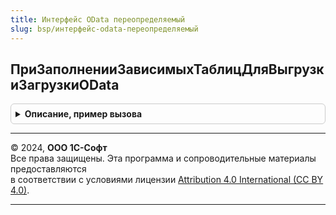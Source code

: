 ```yaml
---
title: Интерфейс OData переопределяемый
slug: bsp/интерфейс-odata-переопределяемый
---
```



## ПриЗаполненииЗависимыхТаблицДляВыгрузкиЗагрузкиOData
<details style="margin: 1em 0; padding: 0.5em; border: 1px solid #ccc; border-radius: 6px;">

<summary style="font-weight: bold; cursor: pointer;">Описание, пример вызова</summary>

```bsl

// Список таблиц, которые не входят в выгрузку и загрузку данных OData, но права на которые
// необходимы для записи таблиц, включенных в интерфейс OData.
//
// Параметры:
//  Таблицы - Массив из Строка - полное имя объекта метаданных.
//
Процедура ПриЗаполненииЗависимыхТаблицДляВыгрузкиЗагрузкиOData(Таблицы) Экспорт
```

Пример вызова
```bsl
ИнтерфейсODataПереопределяемый.ПриЗаполненииЗависимыхТаблицДляВыгрузкиЗагрузкиOData(Таблицы) 
```
</details>

---

© 2024, **ООО 1С-Софт**  
Все права защищены. Эта программа и сопроводительные материалы предоставляются  
в соответствии с условиями лицензии [Attribution 4.0 International (CC BY 4.0)](https://creativecommons.org/licenses/by/4.0/legalcode).

---
